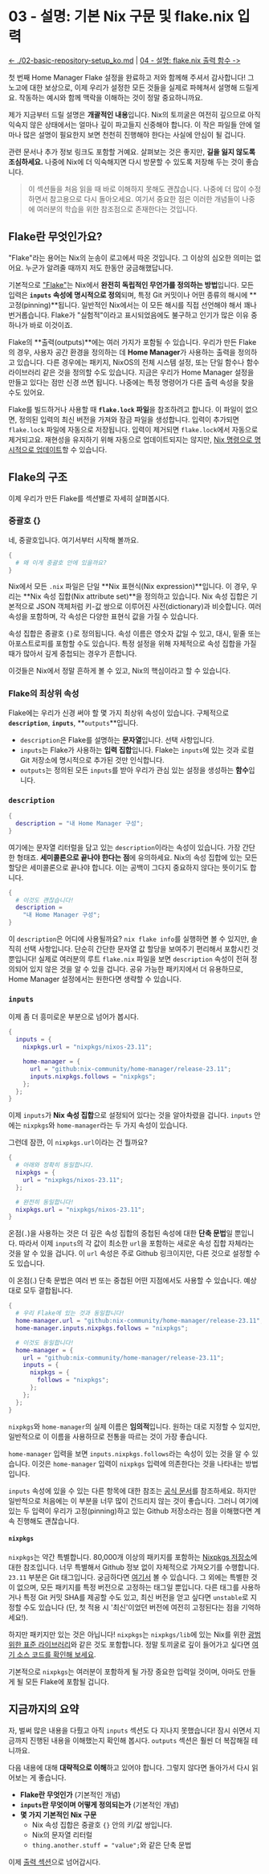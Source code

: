 # 03 - 설명: 기본 Nix 구문 및 flake.nix 입력

[<- ./02-basic-repository-setup_ko.md](./02-basic-repository-setup_ko.md) | [04 - 설명: flake.nix 출력 함수 ->](./04-explain-outputs-function_ko.md)

첫 번째 Home Manager Flake 설정을 완료하고 저와 함께해 주셔서 감사합니다! 그 노고에 대한 보상으로, 이제 우리가 설정한 모든 것들을 실제로 파헤쳐서 설명해 드릴게요. 작동하는 예시와 함께 맥락을 이해하는 것이 정말 중요하니까요.

제가 지금부터 드릴 설명은 **개괄적인 내용**입니다. Nix의 토끼굴은 여전히 깊으므로 아직 익숙지 않은 상태에서는 얼마나 깊이 파고들지 신중해야 합니다. 이 작은 파일들 안에 얼마나 많은 설명이 필요한지 보면 천천히 진행해야 한다는 사실에 안심이 될 겁니다.

관련 문서나 추가 정보 링크도 포함할 거예요. 살펴보는 것은 좋지만, **길을 잃지 않도록 조심하세요.** 나중에 Nix에 더 익숙해지면 다시 방문할 수 있도록 저장해 두는 것이 좋습니다.

> 이 섹션들을 처음 읽을 때 바로 이해하지 못해도 괜찮습니다. 나중에 더 많이 수정하면서 참고용으로 다시 돌아오세요. 여기서 중요한 점은 이러한 개념들이 나중에 여러분의 학습을 위한 참조점으로 존재한다는 것입니다.


## Flake란 무엇인가요?

"Flake"라는 용어는 Nix의 눈송이 로고에서 따온 것입니다. 그 이상의 심오한 의미는 없어요. 누군가 알려줄 때까지 저도 한동안 궁금해했답니다.

기본적으로 ["Flake"](https://nixos.org/manual/nix/stable/command-ref/new-cli/nix3-flake.html)는 Nix에서 **완전히 독립적인 무언가를 정의하는 방법**입니다. 모든 입력은 **`inputs` 속성에 명시적으로 정의**되며, 특정 Git 커밋이나 어떤 종류의 해시에 **고정(pinning)**됩니다. 일반적인 Nix에서는 이 모든 해시를 직접 선언해야 해서 꽤나 번거롭습니다. Flake가 "실험적"이라고 표시되었음에도 불구하고 인기가 많은 이유 중 하나가 바로 이것이죠.

Flake의 **출력(outputs)**에는 여러 가지가 포함될 수 있습니다. 우리가 만든 Flake의 경우, 사용자 공간 환경을 정의하는 데 **Home Manager**가 사용하는 출력을 정의하고 있습니다. 다른 경우에는 패키지, NixOS의 전체 시스템 설정, 또는 단일 함수나 함수 라이브러리 같은 것을 정의할 수도 있습니다. 지금은 우리가 Home Manager 설정을 만들고 있다는 점만 신경 쓰면 됩니다. 나중에는 특정 명령어가 다른 출력 속성을 찾을 수도 있어요.

Flake를 빌드하거나 사용할 때 **`flake.lock` 파일**을 참조하려고 합니다. 이 파일이 없으면, 정의된 입력의 최신 버전을 가져와 잠금 파일을 생성합니다. 입력이 추가되면 `flake.lock` 파일에 자동으로 저장됩니다. 입력이 제거되면 `flake.lock`에서 자동으로 제거되고요. 재현성을 유지하기 위해 자동으로 업데이트되지는 않지만, [Nix 명령으로 명시적으로 업데이트](https://nixos.org/manual/nix/stable/command-ref/new-cli/nix3-flake-update.html)할 수 있습니다.



## Flake의 구조

이제 우리가 만든 Flake를 섹션별로 자세히 살펴봅시다.

### 중괄호 {}

네, 중괄호입니다. 여기서부터 시작해 볼까요.

```nix
{
  # 왜 이게 중괄호 안에 있을까요?
}
```

Nix에서 모든 `.nix` 파일은 단일 **Nix 표현식(Nix expression)**입니다. 이 경우, 우리는 **Nix 속성 집합(Nix attribute set)**을 정의하고 있습니다. Nix 속성 집합은 기본적으로 JSON 객체처럼 키-값 쌍으로 이루어진 사전(dictionary)과 비슷합니다. 여러 속성을 포함하며, 각 속성은 다양한 표현식 값을 가질 수 있습니다.

속성 집합은 중괄호 `{}`로 정의됩니다. 속성 이름은 영숫자 값일 수 있고, 대시, 밑줄 또는 아포스트로피를 포함할 수도 있습니다. 특정 설정을 위해 자체적으로 속성 집합을 가질 때가 많아서 깊게 중첩되는 경우가 흔합니다.

이것들은 Nix에서 정말 흔하게 볼 수 있고, Nix의 핵심이라고 할 수 있습니다.

### Flake의 최상위 속성

Flake에는 우리가 신경 써야 할 몇 가지 최상위 속성이 있습니다. 구체적으로 **`description`**, **`inputs`**, **`outputs`**입니다.

  * `description`은 Flake를 설명하는 **문자열**입니다. 선택 사항입니다.
  * `inputs`는 Flake가 사용하는 **입력 집합**입니다. Flake는 `inputs`에 있는 것과 로컬 Git 저장소에 명시적으로 추가된 것만 인식합니다.
  * `outputs`는 정의된 모든 `inputs`를 받아 우리가 관심 있는 설정을 생성하는 **함수**입니다.

### `description`

```nix
{
  description = "내 Home Manager 구성";
}
```

여기에는 문자열 리터럴을 담고 있는 `description`이라는 속성이 있습니다. 가장 간단한 형태죠. **세미콜론으로 끝나야 한다는 점**에 유의하세요. Nix의 속성 집합에 있는 모든 할당은 세미콜론으로 끝나야 합니다. 이는 공백이 그다지 중요하지 않다는 뜻이기도 합니다.

```nix
{
  # 이것도 괜찮습니다!
  description =
    "내 Home Manager 구성";
}
```

이 `description`은 어디에 사용될까요? `nix flake info`를 실행하면 볼 수 있지만, 솔직히 선택 사항입니다. 단순히 간단한 문자열 값 할당을 보여주기 편리해서 포함시킨 것뿐입니다! 실제로 여러분의 루트 `flake.nix` 파일을 보면 `description` 속성이 전혀 정의되어 있지 않은 것을 알 수 있을 겁니다. 공유 가능한 패키지에서 더 유용하므로, Home Manager 설정에서는 원한다면 생략할 수 있습니다.

### `inputs`

이제 좀 더 흥미로운 부분으로 넘어가 봅시다.

```nix
{
  inputs = {
    nixpkgs.url = "nixpkgs/nixos-23.11";

    home-manager = {
      url = "github:nix-community/home-manager/release-23.11";
      inputs.nixpkgs.follows = "nixpkgs";
    };
  };
}
```

이제 `inputs`가 **Nix 속성 집합**으로 설정되어 있다는 것을 알아차렸을 겁니다. `inputs` 안에는 `nixpkgs`와 `home-manager`라는 두 가지 속성이 있습니다.

그런데 잠깐, 이 `nixpkgs.url`이라는 건 뭘까요?

```nix
{
  # 아래와 정확히 동일합니다.
  nixpkgs = {
    url = "nixpkgs/nixos-23.11";
  };

  # 완전히 동일합니다!
  nixpkgs.url = "nixpkgs/nixos-23.11";
}
```

온점(`.`)을 사용하는 것은 더 깊은 속성 집합의 중첩된 속성에 대한 **단축 문법**일 뿐입니다. 따라서 이제 `inputs`의 각 값이 최소한 `url`을 포함하는 새로운 속성 집합 자체라는 것을 알 수 있을 겁니다. 이 `url` 속성은 주로 Github 링크이지만, 다른 것으로 설정할 수도 있습니다.

이 온점(.) 단축 문법은 여러 번 또는 중첩된 어떤 지점에서도 사용할 수 있습니다. 예상대로 모두 결합됩니다.

```nix
{
  # 우리 Flake에 있는 것과 동일합니다!
  home-manager.url = "github:nix-community/home-manager/release-23.11";
  home-manager.inputs.nixpkgs.follows = "nixpkgs";

  # 이것도 동일합니다!
  home-manager = {
    url = "github:nix-community/home-manager/release-23.11";
    inputs = {
      nixpkgs = {
        follows = "nixpkgs";
      };
    };
  };
}
```

`nixpkgs`와 `home-manager`의 실제 이름은 **임의적**입니다. 원하는 대로 지정할 수 있지만, 일반적으로 이 이름을 사용하므로 전통을 따르는 것이 가장 좋습니다.

`home-manager` 입력을 보면 `inputs.nixpkgs.follows`라는 속성이 있는 것을 알 수 있습니다. 이것은 `home-manager` 입력이 `nixpkgs` 입력에 의존한다는 것을 나타내는 방법입니다.

`inputs` 속성에 있을 수 있는 다른 항목에 대한 참조는 [공식 문서](https://www.google.com/search?q=https://nixos.org/manual/nix/stable/command-ref/new-cli/nix3-flake.html%23flake-inputs)를 참조하세요. 하지만 일반적으로 처음에는 이 부분을 너무 많이 건드리지 않는 것이 좋습니다. 그러니 여기에 있는 두 입력이 우리가 고정(pinning)하고 있는 Github 저장소라는 점을 이해했다면 계속 진행해도 괜찮습니다.

#### `nixpkgs`

`nixpkgs`는 약간 특별합니다. 80,000개 이상의 패키지를 포함하는 [Nixpkgs 저장소](https://github.com/NixOS/nixpkgs)에 대한 참조입니다. 너무 특별해서 Github 정보 없이 자체적으로 가져오기를 수행합니다. `23.11` 부분은 Git 태그입니다. 궁금하다면 [여기서](https://github.com/NixOS/nixpkgs/releases/tag/23.11) 볼 수 있습니다. 그 외에는 특별한 것이 없으며, 모든 패키지를 특정 버전으로 고정하는 태그일 뿐입니다. 다른 태그를 사용하거나 특정 Git 커밋 SHA를 제공할 수도 있고, 최신 버전을 얻고 싶다면 `unstable`로 지정할 수도 있습니다 (단, 첫 적용 시 '최신'이었던 버전에 여전히 고정된다는 점을 기억하세요!).

하지만 패키지만 있는 것은 아닙니다! `nixpkgs`는 `nixpkgs/lib`에 있는 Nix를 위한 [광범위한 표준 라이브러리](https://www.google.com/search?q=https://nixos.org/manual/nixpkgs/stable/%23sec-functions-library)와 같은 것도 포함합니다. 정말 토끼굴로 깊이 들어가고 싶다면 [여기 소스 코드를 확인해 보세요](https://github.com/NixOS/nixpkgs/tree/master/lib).

기본적으로 `nixpkgs`는 여러분이 포함하게 될 가장 중요한 입력일 것이며, 아마도 만들게 될 모든 Flake에 포함될 겁니다.



## 지금까지의 요약

자, 벌써 많은 내용을 다뤘고 아직 `inputs` 섹션도 다 지나지 못했습니다! 잠시 쉬면서 지금까지 진행된 내용을 이해했는지 확인해 봅시다. `outputs` 섹션은 훨씬 더 복잡해질 테니까요.

다음 내용에 대해 **대략적으로 이해**하고 있어야 합니다. 그렇지 않다면 돌아가서 다시 읽어보는 게 좋습니다.

  * **Flake란 무엇인가** (기본적인 개념)
  * **`inputs`란 무엇이며 어떻게 정의되는가** (기본적인 개념)
  * **몇 가지 기본적인 Nix 구문**
      * Nix 속성 집합은 중괄호 `{}` 안의 키/값 쌍입니다.
      * Nix의 문자열 리터럴
      * `thing.another.stuff = "value";`와 같은 단축 문법


이제 [출력 섹션](./04-explain-outputs-function_ko.md)으로 넘어갑시다.
